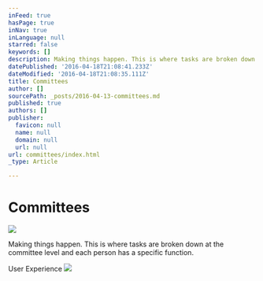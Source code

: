 ```yaml
---
inFeed: true
hasPage: true
inNav: true
inLanguage: null
starred: false
keywords: []
description: Making things happen. This is where tasks are broken down at the committee level and each person has a specific function.
datePublished: '2016-04-18T21:08:41.233Z'
dateModified: '2016-04-18T21:08:35.111Z'
title: Committees
author: []
sourcePath: _posts/2016-04-13-committees.md
published: true
authors: []
publisher:
  favicon: null
  name: null
  domain: null
  url: null
url: committees/index.html
_type: Article

---
```

# Committees
![](https://the-grid-user-content.s3-us-west-2.amazonaws.com/bd128752-ab4d-4ba1-a0c7-416b7fd32a7f.png)

Making things happen. This is where tasks are broken down at the committee level and each person has a specific function.

User Experience ![](https://the-grid-user-content.s3-us-west-2.amazonaws.com/61aeb5f7-6b22-42e1-8f1e-c946551c2d75.jpg)